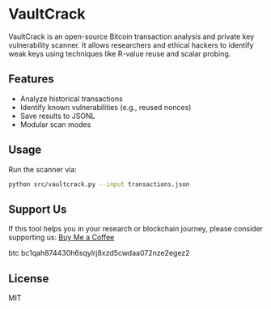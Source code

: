 # VaultCrack

VaultCrack is an open-source Bitcoin transaction analysis and private key vulnerability scanner. 
It allows researchers and ethical hackers to identify weak keys using techniques like R-value reuse and scalar probing.

## Features
- Analyze historical transactions
- Identify known vulnerabilities (e.g., reused nonces)
- Save results to JSONL
- Modular scan modes

## Usage
Run the scanner via:
```bash
python src/vaultcrack.py --input transactions.json
```

## Support Us
If this tool helps you in your research or blockchain journey, please consider supporting us:
[Buy Me a Coffee](https://www.buymeacoffee.com/novacore)

btc
bc1qah874430h6sqylrj8xzd5cwdaa072nze2egez2
## License
MIT
